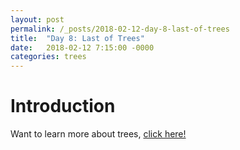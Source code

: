 ```yaml
---
layout: post
permalink: /_posts/2018-02-12-day-8-last-of-trees
title:  "Day 8: Last of Trees"
date:   2018-02-12 7:15:00 -0000
categories: trees
---
```


# Introduction
Want to learn more about trees, [click here!](../interview/resources)

<!--
# Warmup Question (follow up from last lesson)

**Level Order:** Given an implementation of a BINARY tree comprised of nodes with data values, print out the tree in level order, line by line

**Input:** (Node) 
     4
   2   6
  1 3 5 7  

**Output** 

4 

2 6 

1 3 5 7

**Constraints:** 
*	???
*	???

## Solution:
```java
    class Node {
        int data;
        Node next;

        Node(int data, Node next) {
            this.data = data;
            this.next = next;
        }
    }

    public void levelOrderTraversalLineByLine(Node node) {
		if (node == null) return;
		Queue<Node> q = new LinkedList<>();
		Queue<Node> level = new LinkedList<>();
		q.add(node);
		while ( !q.isEmpty() ||  !level.isEmpty() ) {
			while (!q.isEmpty() ) {
				Node cur = q.remove();
				level.add(cur);
			}
			System.out.println(" ");
			while (!level.isEmpty() ) {
				Node cur = level.remove();
				System.out.print(cur.data + " ");
				if (cur.left != null) q.add(cur.lleft);
				if (cur.right != null) q.add(cur.right);
			}
			System.out.println(" ");
		}
	} 

```

## Discussion
Here we needed to use 2n extra space, is there anything else to note??


# First Question - 
**Mirror Tree** Convert a binary tree into its mirror image and return the root node of the result.

**Input:** (Node) 
     4
   2   6
  1 3 5 7  

**Output** 

4

6   2

7 5 3 1   

**Constraints:** 
*	???
*	??

## Solution:
```java

    class Node {
        int data;
        Node left;
        Node right;

        Node(int data, Node left, Node right) {
            this.data = data;
            this.left = left;
            this.right = right;
        }
    }

    public Node mirror(Node root) {
        if (root == null) return null;
        mirrorHelper(root);
        return root;
    }

    public void mirrorHelper(Node root) {
        if (root == null) return;
        Node left = root.left;
        root.left = root.right;
        root.right = left;
        mirrorHelper(root.right);
        mirrorHelper(root.left);
        
    }    

```

## Discussion



# Second Question
**Tree Longest Sequence:** Given a tree, return the length of the longest increasing sequence such that the child data value is +1 of the parent. The tree is a binary tree, but not necessarily a binary search tree.


**Input:** (Node) 
     4
   2   5
  1 3   6  

**Output** 3: (4 -> 5 -> 6)

**Constraints:** 
*	???
*	???

## Solution:
```java
    class Node {
        int data;
        Node next;

        Node(int data, Node next) {
            this.data = data;
            this.next = next;
        }
    }

    public static int findLenLongestSequence(Node node) {
        if (node == null) return 0;
        return findLenLongestSequence(node, 1, 1, node.data);
    }


    private static int findLenLongestSequence(Node node, int curLen, int curMax, int preVal) {
        if (node == null) return 0;
        if (node.data == preVal) {
            curMax++;
            curLen++;
        }
        else curMax = 1;
        if (curMax > curLen)
            curLen = curMax;
        findLenLongestSequence(node.left, curLen, curMax, node.data);
        findLenLongestSequence(node.right, curLen, curMax, node.data);
        return curLen;
    }

```

## Discussion

-->